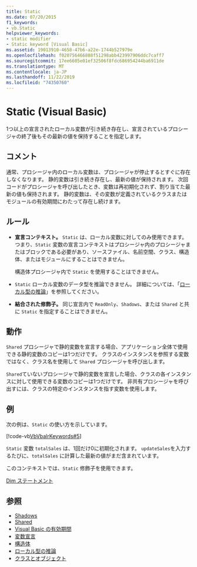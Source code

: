 ```yaml
---
title: Static
ms.date: 07/20/2015
f1_keywords:
- vb.Static
helpviewer_keywords:
- static modifier
- Static keyword [Visual Basic]
ms.assetid: 19013910-4658-47b6-a22e-1744b527979e
ms.openlocfilehash: f020756466888f51298abb423997906ddc7caff7
ms.sourcegitcommit: 17ee6605e01ef32506f8fdc686954244ba6911de
ms.translationtype: MT
ms.contentlocale: ja-JP
ms.lasthandoff: 11/22/2019
ms.locfileid: "74350760"
---
```

# <a name="static-visual-basic"></a>Static (Visual Basic)
1つ以上の宣言されたローカル変数が引き続き存在し、宣言されているプロシージャの終了後もその最新の値を保持することを指定します。  
  
## <a name="remarks"></a>コメント  
 通常、プロシージャ内のローカル変数は、プロシージャが停止するとすぐに存在しなくなります。 静的変数は引き続き存在し、最新の値が保持されます。 次回コードがプロシージャを呼び出したとき、変数は再初期化されず、割り当てた最新の値も保持されます。 静的変数は、その変数が定義されているクラスまたはモジュールの有効期間にわたって存在し続けます。  
  
## <a name="rules"></a>ルール  
  
- **宣言コンテキスト。** `Static` は、ローカル変数に対してのみ使用できます。 つまり、`Static` 変数の宣言コンテキストはプロシージャ内のプロシージャまたはブロックである必要があり、ソースファイル、名前空間、クラス、構造体、またはモジュールにすることはできません。  
  
     構造体プロシージャ内で `Static` を使用することはできません。  
  
- `Static` ローカル変数のデータ型を推論できません。 詳細については、「[ローカル型の推論](../../../visual-basic/programming-guide/language-features/variables/local-type-inference.md)」を参照してください。  
  
- **結合された修飾子。** 同じ宣言内で `ReadOnly`、`Shadows`、または `Shared` と共に `Static` を指定することはできません。  
  
## <a name="behavior"></a>動作  
 `Shared` プロシージャで静的変数を宣言する場合、アプリケーション全体で使用できる静的変数のコピーは1つだけです。 クラスのインスタンスを参照する変数ではなく、クラス名を使用して `Shared` プロシージャを呼び出します。  
  
 `Shared`ていないプロシージャで静的変数を宣言した場合、クラスの各インスタンスに対して使用できる変数のコピーは1つだけです。 非共有プロシージャを呼び出すには、クラスの特定のインスタンスを指す変数を使用します。  
  
## <a name="example"></a>例  
 次の例は、`Static` の使い方を示しています。  
  
 [!code-vb[VbVbalrKeywords#5](~/samples/snippets/visualbasic/VS_Snippets_VBCSharp/VbVbalrKeywords/VB/Class1.vb#5)]  
  
 `Static` 変数 `totalSales` は、1回だけ0に初期化されます。 `updateSales`を入力するたびに、`totalSales` に計算した最新の値がまだ含まれています。  
  
 このコンテキストでは、`Static` 修飾子を使用できます。  
  
 [Dim ステートメント](../../../visual-basic/language-reference/statements/dim-statement.md)  
  
## <a name="see-also"></a>参照

- [Shadows](../../../visual-basic/language-reference/modifiers/shadows.md)
- [Shared](../../../visual-basic/language-reference/modifiers/shared.md)
- [Visual Basic の有効期間](../../../visual-basic/programming-guide/language-features/declared-elements/lifetime.md)
- [変数宣言](../../../visual-basic/programming-guide/language-features/variables/variable-declaration.md)
- [構造体](../../../visual-basic/programming-guide/language-features/data-types/structures.md)
- [ローカル型の推論](../../../visual-basic/programming-guide/language-features/variables/local-type-inference.md)
- [クラスとオブジェクト](../../../visual-basic/programming-guide/language-features/objects-and-classes/index.md)
